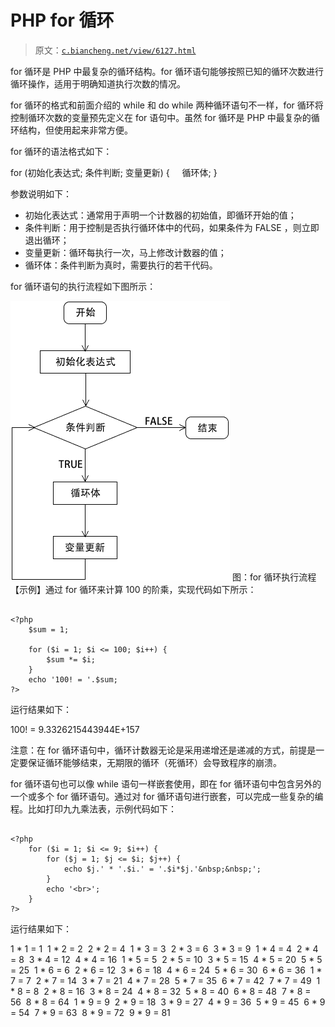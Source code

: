 # PHP for 循环

> 原文：[`c.biancheng.net/view/6127.html`](http://c.biancheng.net/view/6127.html)

for 循环是 PHP 中最复杂的循环结构。for 循环语句能够按照已知的循环次数进行循环操作，适用于明确知道执行次数的情况。

for 循环的格式和前面介绍的 while 和 do while 两种循环语句不一样，for 循环将控制循环次数的变量预先定义在 for 语句中。虽然 for 循环是 PHP 中最复杂的循环结构，但使用起来非常方便。

for 循环的语法格式如下：

for (初始化表达式; 条件判断; 变量更新) {
    循环体;
}

参数说明如下：

*   初始化表达式：通常用于声明一个计数器的初始值，即循环开始的值；
*   条件判断：用于控制是否执行循环体中的代码，如果条件为 FALSE ，则立即退出循环；
*   变量更新：循环每执行一次，马上修改计数器的值；
*   循环体：条件判断为真时，需要执行的若干代码。

for 循环语句的执行流程如下图所示：

![for 循环执行流程](img/a68f721b70bd93524d69624d202cee7a.png)
图：for 循环执行流程
【示例】通过 for 循环来计算 100 的阶乘，实现代码如下所示：

```

<?php
    $sum = 1;

    for ($i = 1; $i <= 100; $i++) {
        $sum *= $i;
    }
    echo '100! = '.$sum;
?>
```

运行结果如下：

100! = 9.3326215443944E+157

注意：在 for 循环语句中，循环计数器无论是采用递增还是递减的方式，前提是一定要保证循环能够结束，无期限的循环（死循环）会导致程序的崩溃。

for 循环语句也可以像 while 语句一样嵌套使用，即在 for 循环语句中包含另外的一个或多个 for 循环语句。通过对 for 循环语句进行嵌套，可以完成一些复杂的编程。比如打印九九乘法表，示例代码如下：

```

<?php
    for ($i = 1; $i <= 9; $i++) {
        for ($j = 1; $j <= $i; $j++) {
            echo $j.' * '.$i.' = '.$i*$j.'&nbsp;&nbsp;';
        }
        echo '<br>';
    }
?>
```

运行结果如下：

1 * 1 = 1 
1 * 2 = 2  2 * 2 = 4 
1 * 3 = 3  2 * 3 = 6  3 * 3 = 9 
1 * 4 = 4  2 * 4 = 8  3 * 4 = 12  4 * 4 = 16 
1 * 5 = 5  2 * 5 = 10  3 * 5 = 15  4 * 5 = 20  5 * 5 = 25 
1 * 6 = 6  2 * 6 = 12  3 * 6 = 18  4 * 6 = 24  5 * 6 = 30  6 * 6 = 36 
1 * 7 = 7  2 * 7 = 14  3 * 7 = 21  4 * 7 = 28  5 * 7 = 35  6 * 7 = 42  7 * 7 = 49 
1 * 8 = 8  2 * 8 = 16  3 * 8 = 24  4 * 8 = 32  5 * 8 = 40  6 * 8 = 48  7 * 8 = 56  8 * 8 = 64 
1 * 9 = 9  2 * 9 = 18  3 * 9 = 27  4 * 9 = 36  5 * 9 = 45  6 * 9 = 54  7 * 9 = 63  8 * 9 = 72  9 * 9 = 81